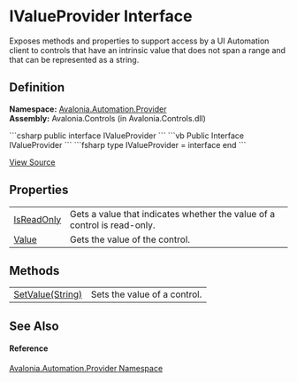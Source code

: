 # IValueProvider Interface


Exposes methods and properties to support access by a UI Automation client to controls that have an intrinsic value that does not span a range and that can be represented as a string.



## Definition
**Namespace:** <a href="N_Avalonia_Automation_Provider">Avalonia.Automation.Provider</a>  
**Assembly:** Avalonia.Controls (in Avalonia.Controls.dll)

<Tabs groupId="api-code-preview">
<TabItem value="csharp" label="C#">
```csharp
public interface IValueProvider
```
</TabItem>
<TabItem value="vb" label="VB">
```vb
Public Interface IValueProvider
```
</TabItem>
<TabItem value="fsharp" label="F#">
```fsharp
type IValueProvider = interface end
```
</TabItem>
</Tabs>



<a href="https://github.com/AvaloniaUI/Avalonia/tree/master/src/Avalonia.Controls/Automation/Provider/IValueProvider.cs" title="View the source code">View Source</a>



## Properties
<table>
<tr>
<td><a href="P_Avalonia_Automation_Provider_IValueProvider_IsReadOnly">IsReadOnly</a></td>
<td>Gets a value that indicates whether the value of a control is read-only.</td>
</tr>
<tr>
<td><a href="P_Avalonia_Automation_Provider_IValueProvider_Value">Value</a></td>
<td>Gets the value of the control.</td>
</tr>
</table>

## Methods
<table>
<tr>
<td><a href="M_Avalonia_Automation_Provider_IValueProvider_SetValue">SetValue(String)</a></td>
<td>Sets the value of a control.</td>
</tr>
</table>

## See Also


#### Reference
<a href="N_Avalonia_Automation_Provider">Avalonia.Automation.Provider Namespace</a>  

